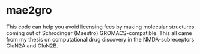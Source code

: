 # mae2gro
This code can help you avoid licensing fees by making molecular structures coming out of Schrodinger (Maestro) GROMACS-compatible. This all came from my thesis on computational drug discovery in the NMDA-subreceptors GluN2A and GluN2B.    
